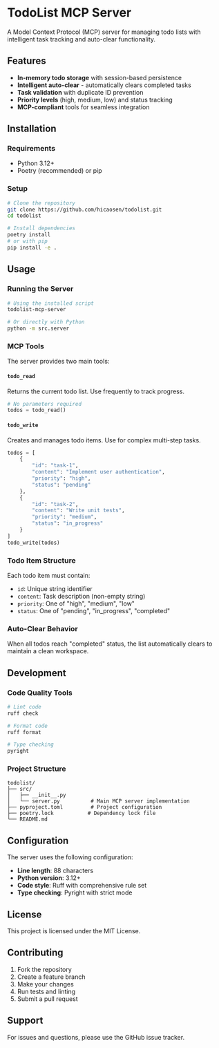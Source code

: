 # TodoList MCP Server

A Model Context Protocol (MCP) server for managing todo lists with intelligent task tracking and auto-clear functionality.

## Features

- **In-memory todo storage** with session-based persistence
- **Intelligent auto-clear** - automatically clears completed tasks
- **Task validation** with duplicate ID prevention
- **Priority levels** (high, medium, low) and status tracking
- **MCP-compliant** tools for seamless integration

## Installation

### Requirements
- Python 3.12+
- Poetry (recommended) or pip

### Setup
```bash
# Clone the repository
git clone https://github.com/hicaosen/todolist.git
cd todolist

# Install dependencies
poetry install
# or with pip
pip install -e .
```

## Usage

### Running the Server
```bash
# Using the installed script
todolist-mcp-server

# Or directly with Python
python -m src.server
```

### MCP Tools

The server provides two main tools:

#### `todo_read`
Returns the current todo list. Use frequently to track progress.

```python
# No parameters required
todos = todo_read()
```

#### `todo_write`
Creates and manages todo items. Use for complex multi-step tasks.

```python
todos = [
    {
        "id": "task-1",
        "content": "Implement user authentication",
        "priority": "high",
        "status": "pending"
    },
    {
        "id": "task-2", 
        "content": "Write unit tests",
        "priority": "medium",
        "status": "in_progress"
    }
]
todo_write(todos)
```

### Todo Item Structure

Each todo item must contain:
- `id`: Unique string identifier
- `content`: Task description (non-empty string)
- `priority`: One of "high", "medium", "low"
- `status`: One of "pending", "in_progress", "completed"

### Auto-Clear Behavior

When all todos reach "completed" status, the list automatically clears to maintain a clean workspace.

## Development

### Code Quality Tools
```bash
# Lint code
ruff check

# Format code
ruff format

# Type checking
pyright
```

### Project Structure
```
todolist/
├── src/
│   ├── __init__.py
│   └── server.py          # Main MCP server implementation
├── pyproject.toml         # Project configuration
├── poetry.lock           # Dependency lock file
└── README.md
```

## Configuration

The server uses the following configuration:
- **Line length**: 88 characters
- **Python version**: 3.12+
- **Code style**: Ruff with comprehensive rule set
- **Type checking**: Pyright with strict mode

## License

This project is licensed under the MIT License.

## Contributing

1. Fork the repository
2. Create a feature branch
3. Make your changes
4. Run tests and linting
5. Submit a pull request

## Support

For issues and questions, please use the GitHub issue tracker.
